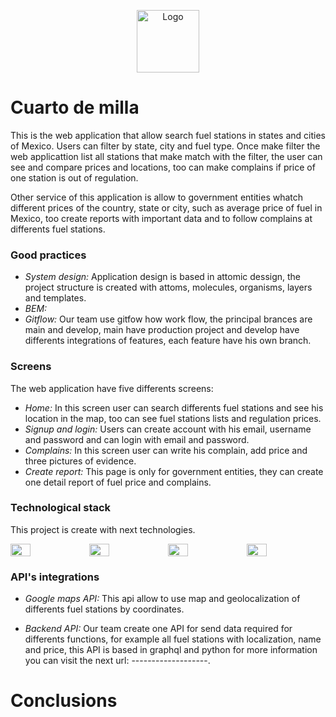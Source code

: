 <p align="center"><img width="100" src="" alt="Logo"></p>

# Cuarto de milla

This is the web application that allow search fuel stations in states and cities of Mexico. Users can filter by state, city and fuel type. Once make filter the web applicattion list all stations that make match with the filter, the user can see and compare prices and locations, too can make complains if price of one station is out of regulation.

Other service of this application is allow to government entities whatch different prices of the country, state or city, such as average price of fuel in Mexico, too create reports with important data and to follow complains at differents fuel stations.

### Good practices

- *System design:* Application design is based in attomic dessign, the project structure is created with attoms, molecules, organisms, layers and templates.
- *BEM:*
- *Gitflow:* Our team use gitfow how work flow, the principal brances are main and develop, main have production project and develop have differents integrations of features, each feature have his own branch.

### Screens
The web application have five differents screens:

- *Home:* In this screen user can search differents fuel stations and see his location in the map, too can see fuel stations lists and regulation prices.
- *Signup and login:* Users can create account with his email, username and password and can login with email and password.
- *Complains:* In this screen user can write his complain, add price and three pictures of evidence.
- *Create report:* This page is only for government entities, they can create one detail report of fuel price and complains.


### Technological stack

This project is create with next technologies.

<div style="display: flex; justify-content: center;">
    <img src="https://upload.wikimedia.org/wikipedia/commons/thumb/4/47/React.svg/1200px-React.svg.png" style="height: 25%;">
    <img src="https://cdn.worldvectorlogo.com/logos/sass-1.svg" style="height: 25%;">
    <img src="https://cdn.worldvectorlogo.com/logos/babel-10.svg" style="height: 25%;">
    <img src="https://raw.githubusercontent.com/webpack/media/master/logo/icon-square-big.png" style="height: 25%;">
</div>

### API's integrations

- *Google maps API:* This api allow to use map and geolocalization of differents fuel stations by coordinates.

- *Backend API:* Our team create one API for send data required for differents functions, for example all fuel stations with localization, name and price, this API is based in graphql and python for more information you can visit the next url: -------------------.

# Conclusions

